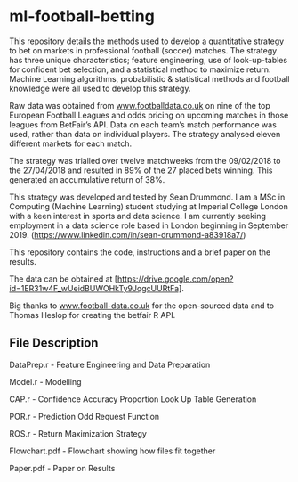 # ml-football-betting

This repository details the methods used to develop a quantitative strategy to bet on markets in professional football (soccer) matches. The strategy has three unique characteristics; feature engineering, use of look-up-tables for confident bet selection, and a statistical method to maximize return. Machine Learning algorithms, probabilistic & statistical methods and football knowledge were all used to develop this strategy.

Raw data was obtained from www.footballdata.co.uk on nine of the top European Football Leagues and odds pricing on upcoming matches in those leagues from BetFair’s API. Data on each team’s match performance was used, rather than data on individual players. The strategy analysed eleven different markets for each match.

The strategy was trialled over twelve matchweeks from the 09/02/2018 to the 27/04/2018 and resulted in 89% of the 27 placed bets winning. This generated an accumulative return of 38%.

This strategy was developed and tested by Sean Drummond. I am a MSc in Computing (Machine Learning) student studying at Imperial College London with a keen interest in sports and data science. I am currently seeking employment in a data science role based in London beginning in September 2019.
(https://www.linkedin.com/in/sean-drummond-a83918a7/)

This repository contains the code, instructions and a brief paper on the results.

The data can be obtained at [https://drive.google.com/open?id=1ER31w4F_wUeidBUWOHkTy9JqgcUURtFa].

Big thanks to www.football-data.co.uk for the open-sourced data and to Thomas Heslop for creating the betfair R API.


## File Description
DataPrep.r - Feature Engineering and Data Preparation

Model.r - Modelling

CAP.r - Confidence Accuracy Proportion Look Up Table Generation

POR.r - Prediction Odd Request Function

ROS.r - Return Maximization Strategy

Flowchart.pdf - Flowchart showing how files fit together

Paper.pdf - Paper on Results

